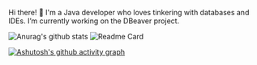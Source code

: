 Hi there! 👋
I'm a Java developer who loves tinkering with databases and IDEs. I’m currently working on the DBeaver project.

![Anurag's github stats](https://github-readme-stats.vercel.app/api?username=Destrolaric&count_private=true&theme=codeSTACKr)
![Readme Card](https://github-readme-stats.vercel.app/api/pin/?username=dbeaver&repo=dbeaver&theme=codeSTACKr)

[![Ashutosh's github activity graph](https://github-readme-activity-graph.vercel.app/graph?username=Destrolaric&theme=elegant&bg_color=09131b)](https://github.com/ashutosh00710/github-readme-activity-graph)
